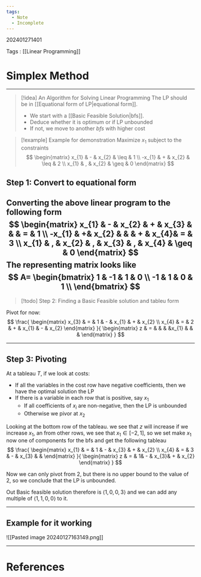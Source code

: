 ```yaml
---
tags:
  - Note
  - Incomplete
---
```

202401271401

Tags : [[Linear Programming]]
# Simplex Method
---
>[!idea] An Algorithm for Solving Linear Programming
>The LP should be in [[Equational form of LP|equational form]].
>- We start with a [[Basic Feasible Solution|bfs]].
>- Deduce whether it is optimum or if LP unbounded
>- If not, we move to another *bfs* with higher cost

>[!example] Example for demonstration
>Maximize $x_{1}$ subject to the constraints
>$$
>\begin{matrix}
> x_{1}  & - &  x_{2} &  \leq &  1 \\
> -x_{1} & + & x_{2}  &  \leq & 2 \\
>x_{1} & , & x_{2} & \geq & 0
>\end{matrix}
>$$ 

## Step 1: Convert to equational form
Converting the above linear program to the following form
$$
\begin{matrix}
x_{1} & - & x_{2} & + & x_{3} &  & &  = & 1 \\
-x_{1} & +& x_{2} &  & &  + & x_{4}& = & 3 \\
x_{1} & , & x_{2} & , & x_{3} & , & x_{4} & \geq & 0
\end{matrix}
$$
The representing matrix looks like
$$
A=
\begin{bmatrix}
1 & -1 & 1 & 0 \\
-1 & 1 & 0 & 1  \\
\end{bmatrix}
$$
---

>[!todo] Step 2: Finding a Basic Feasible solution and tableu form

 Pivot for now:
$$
\frac{
\begin{matrix}
x_{3}  &  =  & 1  & - & x_{1} & + & x_{2}  \\
x_{4} & = & 2 & + & x_{1} & - & x_{2}
\end{matrix}
}{
\begin{matrix}
z & = & &  & &x_{1} & &   &
\end{matrix}
}
$$



---
## Step 3: Pivoting
At a tableau $T$, if we look at costs:
- If all the variables in the cost row have negative coefficients, then we have the optimal solution the LP
- If there is a variable in each row that is positive, say $x_1$
	- If all coefficients of $x_i$ are non-negative, then the LP is unbounded
	- Otherwise we pivor at $x_2$

Looking at the bottom row of the tableau. we see that $z$ will increase if we increase $x_1$, an from other rows, we see that $x_1\in [-2,1]$, so we set make $x_{1}$ now one of components for the bfs and get the following tableau
$$
\frac{
\begin{matrix}
x_{1}  &  =  & 1  & - & x_{3} & + & x_{2}  \\
x_{4} & = & 3 & - & x_{3} &  & 
\end{matrix}
}{
\begin{matrix}
z & = & 1& - & x_{3}& + & x_{2}
\end{matrix}
}
$$

Now we can only pivot from 2, but there is no upper bound to the value of 2, so we conclude that the LP is unbounded.

Out Basic feasible solution therefore is $\langle1,0,0,3\rangle$ and we can add any multiple of $\langle 1,1,0,0\rangle$ to it.

---
## Example for it working
![[Pasted image 20240127163149.png]]

---
# References
